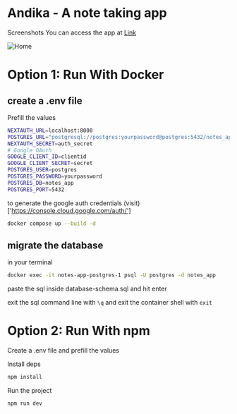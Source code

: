 # Andika - A note taking app

Screenshots
You can access the app at 
[Link](https://notes.fastduka.co.ke)

![Home](scr/screenshots/image.png)

# Option 1: Run With Docker

## create a .env file

Prefill the values

```sh
NEXTAUTH_URL=localhost:8000
POSTGRES_URL="postgresql://postgres:yourpassword@postgres:5432/notes_app"
NEXTAUTH_SECRET=auth_secret
# Google OAuth
GOOGLE_CLIENT_ID=clientid
GOOGLE_CLIENT_SECRET=secret
POSTGRES_USER=postgres
POSTGRES_PASSWORD=yourpassword
POSTGRES_DB=notes_app
POSTGRES_PORT=5432
```

to generate the google auth credentials (visit)['https://console.cloud.google.com/auth/']

```sh
docker compose up --build -d

```

## migrate the database

in your terminal

```sh
docker exec -it notes-app-postgres-1 psql -U postgres -d notes_app


```

paste the sql inside database-schema.sql and hit enter

exit the sql command line with `\q` and exit the container shell with `exit`

# Option 2: Run With npm

Create a .env file and prefill the values

Install deps

```sh
npm install

```

Run the project

```sh
npm run dev
```
